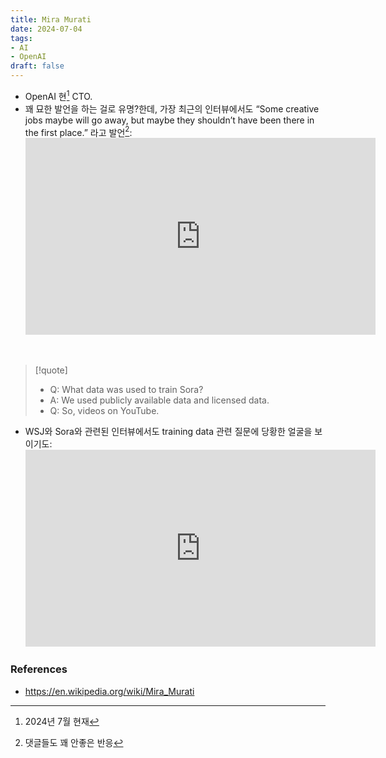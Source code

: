 ```yaml
---
title: Mira Murati
date: 2024-07-04
tags:
- AI
- OpenAI
draft: false
---
```



- OpenAI 현[^1] CTO.
- 꽤 묘한 발언을 하는 걸로 유명?한데, 가장 최근의 인터뷰에서도 “Some creative jobs maybe will go away, but maybe they shouldn’t have been there in the first place.” 라고 발언[^2]:
    <iframe width="560" height="315" src="https://www.youtube.com/embed/yUoj9B8OpR8?si=bkAPYnyvs6b4U3oy&amp;start=1770" title="YouTube video player" frameborder="0" allow="accelerometer; autoplay; clipboard-write; encrypted-media; gyroscope; picture-in-picture; web-share" referrerpolicy="strict-origin-when-cross-origin" allowfullscreen></iframe>

[^1]: 2024년 7월 현재
[^2]: 댓글들도 꽤 안좋은 반응

<BR />

> [!quote] 
> - Q: What data was used to train Sora?
> - A: We used publicly available data and licensed data.
> - Q: So, videos on YouTube.
- WSJ와 Sora와 관련된 인터뷰에서도 training data 관련 질문에 당황한 얼굴을 보이기도:
   <iframe width="560" height="315" src="https://www.youtube.com/embed/mAUpxN-EIgU?si=XP6fpAyCDHeyAdXQ&amp;start=264" title="YouTube video player" frameborder="0" allow="accelerometer; autoplay; clipboard-write; encrypted-media; gyroscope; picture-in-picture; web-share" referrerpolicy="strict-origin-when-cross-origin" allowfullscreen></iframe>

### References
- https://en.wikipedia.org/wiki/Mira_Murati